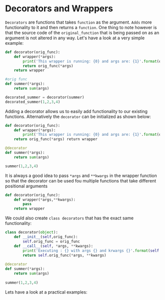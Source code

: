 # Decorators and Wrappers
`Decorators` are functions that takes `function` as the argument. `Adds` more functionality to it and then returns a `function`. One thing 
to note however is that the source code of the `original_function` that is being passed on as an argument is not altered in any way.
Let's have a look at a very simple example:
```python
def decorator(orig_func):
	def wrapper(*args):
		print('This wrapper is running: {0} and args are: {1}'.format(orig_func.__name__, args))
		return orig_func(*args)
	return wrapper

#orig func
def summer(*args):
	return sum(args)

decorated_summer = decorator(summer)
decorated_summer(1,2,3,4)
```
Adding a decorator allows us to easily add functionality to our existing functions. Alternatively the `decorator` can be initialized as 
shown below:
```python
def decorator(orig_func): 
	def wrapper(*args):  
		print('This wrapper is running: {0} and args are: {1}'.format(orig_func.__name__, args))
	return orig_func(*args) return wrapper

@decorator 
def summer(*args): 
	return sum(args)

summer(1,2,3,4)
```
It is always a good idea to pass `*args` and `**kwargs` in the wrapper function so that the decorator can be used fou multiple functions
that take different positional arguments
```python
def decorator(orig_func):
	def wrapper(*args,**kwargs):
		pass
	return wrapper 
```
We could also create `class decorators` that has the exact same functionality:
```python
class decorator(object):
	def __init__(self,orig_func):
		self.orig_func = orig_func
	def __call__(self, *args, **kwargs):
		print('Executing : {} with args {} and krwargs {}'.format(self.orig_func.__name__,args,kwargs))
		return self.orig_func(*args, **kwargs)
	
@decorator
def summer(*args):
	return sum(args)
	
summer(1,2,3,4)
```
Lets have a look at a practical examples:

